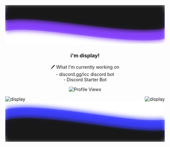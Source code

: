 <img align="center" src="https://github.com/xdisplay/xdisplay/blob/main/top.png"/>
<br>
<h3 align=center>i'm display!</h3>


 <div align="center">
  🖊 What I'm currently working on
    </div>
 <div align="center">
- discord.gg/icc discord bot
    </div>
     <div align="center">
- Discord Starter Bot
  
  </div>

  <p align="center">
    <img src="https://komarev.com/ghpvc/?username=xdisplay" alt="Profile Views">
  </p>
</a>

<p><img align="left" src="https://mystatslolxd-xdisplay.vercel.app/api?username=xdisplay&show_icons=true&theme=cobalt&count_private=true&include_all_commits=true)" alt="display" /></p>

<p></p>

<img align="right" src="https://mystatslolxd-xdisplay.vercel.app/api/top-langs/?username=xdisplay&show_icons=true&theme=cobalt&count_private=true)" alt="display" />
<p></p>
<h3 align=center> </h3>
<img align="center" src="https://github.com/xdisplay/xdisplay/blob/main/bottom.png"/>
